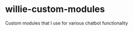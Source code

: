 willie-custom-modules
=====================

Custom modules that I use for various chatbot functionality
